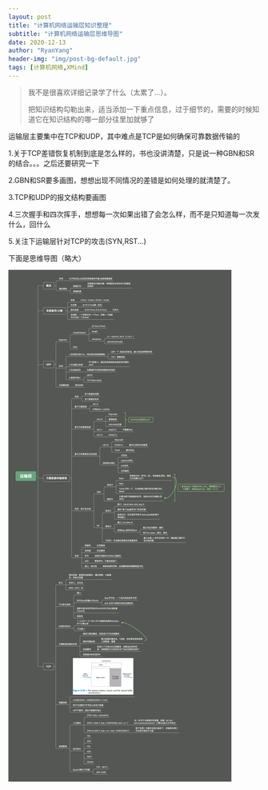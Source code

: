 ```yaml
---
layout: post
title: "计算机网络运输层知识整理"
subtitle: "计算机网络运输层思维导图"
date: 2020-12-13
author: "RyanYang"
header-img: "img/post-bg-default.jpg"
tags: [计算机网络,XMind]
---
```


> 我不是很喜欢详细记录学了什么（太累了...）。
>
> 把知识结构勾勒出来，适当添加一下重点信息，过于细节的，需要的时候知道它在知识结构的哪一部分往里加就够了

运输层主要集中在TCP和UDP，其中难点是TCP是如何确保可靠数据传输的

1.关于TCP差错恢复机制到底是怎么样的，书也没讲清楚，只是说一种GBN和SR的结合。。。之后还要研究一下

2.GBN和SR要多画图，想想出现不同情况的差错是如何处理的就清楚了。

3.TCP和UDP的报文结构要画图

4.三次握手和四次挥手，想想每一次如果出错了会怎么样，而不是只知道每一次发什么，回什么

5.关注下运输层针对TCP的攻击(SYN,RST...)

下面是思维导图（略大）

![运输层](img/CN_transport.png)

